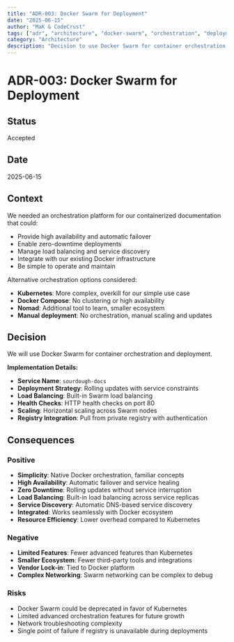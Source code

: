 ```yaml
---
title: "ADR-003: Docker Swarm for Deployment"
date: "2025-06-15"
author: "MaK & CodeCrust"
tags: ["adr", "architecture", "docker-swarm", "orchestration", "deployment"]
category: "Architecture"
description: "Decision to use Docker Swarm for container orchestration and deployment"
---
```


# ADR-003: Docker Swarm for Deployment

## Status
Accepted

## Date
2025-06-15

## Context
We needed an orchestration platform for our containerized documentation that could:
- Provide high availability and automatic failover
- Enable zero-downtime deployments
- Manage load balancing and service discovery
- Integrate with our existing Docker infrastructure
- Be simple to operate and maintain

Alternative orchestration options considered:
- **Kubernetes**: More complex, overkill for our simple use case
- **Docker Compose**: No clustering or high availability
- **Nomad**: Additional tool to learn, smaller ecosystem
- **Manual deployment**: No orchestration, manual scaling and updates

## Decision
We will use Docker Swarm for container orchestration and deployment.

**Implementation Details:**
- **Service Name**: `sourdough-docs`
- **Deployment Strategy**: Rolling updates with service constraints
- **Load Balancing**: Built-in Swarm load balancing
- **Health Checks**: HTTP health checks on port 80
- **Scaling**: Horizontal scaling across Swarm nodes
- **Registry Integration**: Pull from private registry with authentication

## Consequences

### Positive
- **Simplicity**: Native Docker orchestration, familiar concepts
- **High Availability**: Automatic failover and service healing
- **Zero Downtime**: Rolling updates without service interruption
- **Load Balancing**: Built-in load balancing across service replicas
- **Service Discovery**: Automatic DNS-based service discovery
- **Integrated**: Works seamlessly with Docker ecosystem
- **Resource Efficiency**: Lower overhead compared to Kubernetes

### Negative
- **Limited Features**: Fewer advanced features than Kubernetes
- **Smaller Ecosystem**: Fewer third-party tools and integrations
- **Vendor Lock-in**: Tied to Docker platform
- **Complex Networking**: Swarm networking can be complex to debug

### Risks
- Docker Swarm could be deprecated in favor of Kubernetes
- Limited advanced orchestration features for future growth
- Network troubleshooting complexity
- Single point of failure if registry is unavailable during deployments